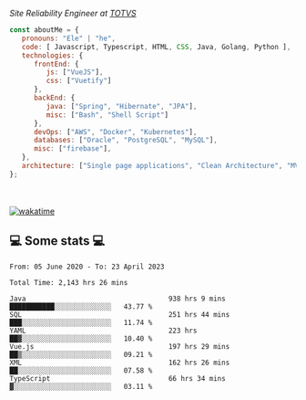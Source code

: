 <p><em>Site Reliability Engineer at <a href="https://www.totvs.com/">TOTVS</a></br>
</em></p>


```javascript
const aboutMe = {
   pronouns: "Ele" | "he",
   code: [ Javascript, Typescript, HTML, CSS, Java, Golang, Python ],
   technologies: {
      frontEnd: {
         js: ["VueJS"],
         css: ["Vuetify"]
      },
      backEnd: {
         java: ["Spring", "Hibernate", "JPA"],
         misc: ["Bash", "Shell Script"]
      },
      devOps: ["AWS", "Docker", "Kubernetes"],
      databases: ["Oracle", "PostgreSQL", "MySQL"],
      misc: ["firebase"],
   },
   architecture: ["Single page applications", "Clean Architecture", "MVC", "Microservices"],
};
```
</br></br>
[![wakatime](https://wakatime.com/badge/user/a3a8ed06-d304-4d6b-bc86-4adc418cdea7.svg)](https://wakatime.com/@a3a8ed06-d304-4d6b-bc86-4adc418cdea7)
<h2>💻 Some stats 💻</h2>

<!--START_SECTION:waka-->

```text
From: 05 June 2020 - To: 23 April 2023

Total Time: 2,143 hrs 26 mins

Java                                   938 hrs 9 mins  ███████████░░░░░░░░░░░░░░   43.77 %
SQL                                    251 hrs 44 mins ███░░░░░░░░░░░░░░░░░░░░░░   11.74 %
YAML                                   223 hrs         ██▓░░░░░░░░░░░░░░░░░░░░░░   10.40 %
Vue.js                                 197 hrs 29 mins ██▒░░░░░░░░░░░░░░░░░░░░░░   09.21 %
XML                                    162 hrs 26 mins ██░░░░░░░░░░░░░░░░░░░░░░░   07.58 %
TypeScript                             66 hrs 34 mins  ▓░░░░░░░░░░░░░░░░░░░░░░░░   03.11 %
```

<!--END_SECTION:waka-->
